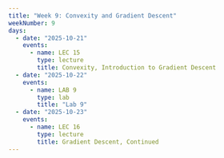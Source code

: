 ```yaml
---
title: "Week 9: Convexity and Gradient Descent"
weekNumber: 9
days:
  - date: "2025-10-21"
    events:
      - name: LEC 15
        type: lecture
        title: Convexity, Introduction to Gradient Descent
  - date: "2025-10-22"
    events:
      - name: LAB 9
        type: lab
        title: "Lab 9"
  - date: "2025-10-23"
    events:
      - name: LEC 16
        type: lecture
        title: Gradient Descent, Continued
---
```

